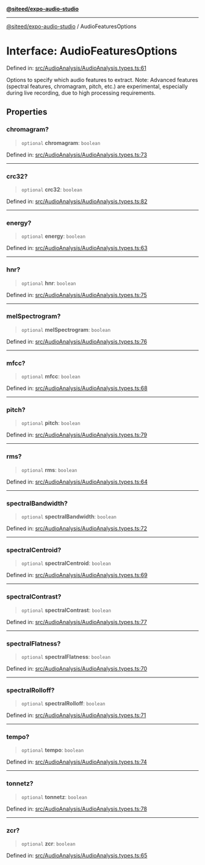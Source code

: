 [**@siteed/expo-audio-studio**](../README.md)

***

[@siteed/expo-audio-studio](../README.md) / AudioFeaturesOptions

# Interface: AudioFeaturesOptions

Defined in: [src/AudioAnalysis/AudioAnalysis.types.ts:61](https://github.com/deeeed/expo-audio-stream/blob/bbdd3decaa750fbf29d5ddaf443493cc894c7375/packages/expo-audio-studio/src/AudioAnalysis/AudioAnalysis.types.ts#L61)

Options to specify which audio features to extract.
Note: Advanced features (spectral features, chromagram, pitch, etc.) are experimental,
especially during live recording, due to high processing requirements.

## Properties

### chromagram?

> `optional` **chromagram**: `boolean`

Defined in: [src/AudioAnalysis/AudioAnalysis.types.ts:73](https://github.com/deeeed/expo-audio-stream/blob/bbdd3decaa750fbf29d5ddaf443493cc894c7375/packages/expo-audio-studio/src/AudioAnalysis/AudioAnalysis.types.ts#L73)

***

### crc32?

> `optional` **crc32**: `boolean`

Defined in: [src/AudioAnalysis/AudioAnalysis.types.ts:82](https://github.com/deeeed/expo-audio-stream/blob/bbdd3decaa750fbf29d5ddaf443493cc894c7375/packages/expo-audio-studio/src/AudioAnalysis/AudioAnalysis.types.ts#L82)

***

### energy?

> `optional` **energy**: `boolean`

Defined in: [src/AudioAnalysis/AudioAnalysis.types.ts:63](https://github.com/deeeed/expo-audio-stream/blob/bbdd3decaa750fbf29d5ddaf443493cc894c7375/packages/expo-audio-studio/src/AudioAnalysis/AudioAnalysis.types.ts#L63)

***

### hnr?

> `optional` **hnr**: `boolean`

Defined in: [src/AudioAnalysis/AudioAnalysis.types.ts:75](https://github.com/deeeed/expo-audio-stream/blob/bbdd3decaa750fbf29d5ddaf443493cc894c7375/packages/expo-audio-studio/src/AudioAnalysis/AudioAnalysis.types.ts#L75)

***

### melSpectrogram?

> `optional` **melSpectrogram**: `boolean`

Defined in: [src/AudioAnalysis/AudioAnalysis.types.ts:76](https://github.com/deeeed/expo-audio-stream/blob/bbdd3decaa750fbf29d5ddaf443493cc894c7375/packages/expo-audio-studio/src/AudioAnalysis/AudioAnalysis.types.ts#L76)

***

### mfcc?

> `optional` **mfcc**: `boolean`

Defined in: [src/AudioAnalysis/AudioAnalysis.types.ts:68](https://github.com/deeeed/expo-audio-stream/blob/bbdd3decaa750fbf29d5ddaf443493cc894c7375/packages/expo-audio-studio/src/AudioAnalysis/AudioAnalysis.types.ts#L68)

***

### pitch?

> `optional` **pitch**: `boolean`

Defined in: [src/AudioAnalysis/AudioAnalysis.types.ts:79](https://github.com/deeeed/expo-audio-stream/blob/bbdd3decaa750fbf29d5ddaf443493cc894c7375/packages/expo-audio-studio/src/AudioAnalysis/AudioAnalysis.types.ts#L79)

***

### rms?

> `optional` **rms**: `boolean`

Defined in: [src/AudioAnalysis/AudioAnalysis.types.ts:64](https://github.com/deeeed/expo-audio-stream/blob/bbdd3decaa750fbf29d5ddaf443493cc894c7375/packages/expo-audio-studio/src/AudioAnalysis/AudioAnalysis.types.ts#L64)

***

### spectralBandwidth?

> `optional` **spectralBandwidth**: `boolean`

Defined in: [src/AudioAnalysis/AudioAnalysis.types.ts:72](https://github.com/deeeed/expo-audio-stream/blob/bbdd3decaa750fbf29d5ddaf443493cc894c7375/packages/expo-audio-studio/src/AudioAnalysis/AudioAnalysis.types.ts#L72)

***

### spectralCentroid?

> `optional` **spectralCentroid**: `boolean`

Defined in: [src/AudioAnalysis/AudioAnalysis.types.ts:69](https://github.com/deeeed/expo-audio-stream/blob/bbdd3decaa750fbf29d5ddaf443493cc894c7375/packages/expo-audio-studio/src/AudioAnalysis/AudioAnalysis.types.ts#L69)

***

### spectralContrast?

> `optional` **spectralContrast**: `boolean`

Defined in: [src/AudioAnalysis/AudioAnalysis.types.ts:77](https://github.com/deeeed/expo-audio-stream/blob/bbdd3decaa750fbf29d5ddaf443493cc894c7375/packages/expo-audio-studio/src/AudioAnalysis/AudioAnalysis.types.ts#L77)

***

### spectralFlatness?

> `optional` **spectralFlatness**: `boolean`

Defined in: [src/AudioAnalysis/AudioAnalysis.types.ts:70](https://github.com/deeeed/expo-audio-stream/blob/bbdd3decaa750fbf29d5ddaf443493cc894c7375/packages/expo-audio-studio/src/AudioAnalysis/AudioAnalysis.types.ts#L70)

***

### spectralRolloff?

> `optional` **spectralRolloff**: `boolean`

Defined in: [src/AudioAnalysis/AudioAnalysis.types.ts:71](https://github.com/deeeed/expo-audio-stream/blob/bbdd3decaa750fbf29d5ddaf443493cc894c7375/packages/expo-audio-studio/src/AudioAnalysis/AudioAnalysis.types.ts#L71)

***

### tempo?

> `optional` **tempo**: `boolean`

Defined in: [src/AudioAnalysis/AudioAnalysis.types.ts:74](https://github.com/deeeed/expo-audio-stream/blob/bbdd3decaa750fbf29d5ddaf443493cc894c7375/packages/expo-audio-studio/src/AudioAnalysis/AudioAnalysis.types.ts#L74)

***

### tonnetz?

> `optional` **tonnetz**: `boolean`

Defined in: [src/AudioAnalysis/AudioAnalysis.types.ts:78](https://github.com/deeeed/expo-audio-stream/blob/bbdd3decaa750fbf29d5ddaf443493cc894c7375/packages/expo-audio-studio/src/AudioAnalysis/AudioAnalysis.types.ts#L78)

***

### zcr?

> `optional` **zcr**: `boolean`

Defined in: [src/AudioAnalysis/AudioAnalysis.types.ts:65](https://github.com/deeeed/expo-audio-stream/blob/bbdd3decaa750fbf29d5ddaf443493cc894c7375/packages/expo-audio-studio/src/AudioAnalysis/AudioAnalysis.types.ts#L65)
